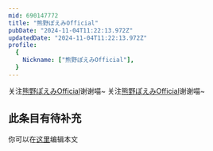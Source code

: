 ```yaml
---
mid: 690147772
title: "熊野ぽえみOfficial"
pubDate: "2024-11-04T11:22:13.972Z"
updatedDate: "2024-11-04T11:22:13.972Z"
profile:
  {
    Nickname: ["熊野ぽえみOfficial"],
  }
---
```


关注[熊野ぽえみOfficial](https://space.bilibili.com/690147772)谢谢喵~ 关注[熊野ぽえみOfficial](https://space.bilibili.com/690147772)谢谢喵~

## 此条目有待补充
你可以在[这里](https://github.com/Yuhanawa/VTuber.ICU/edit/master/src/content/v/熊野ぽえみOfficial/index.md)编辑本文
